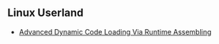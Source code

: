 
## Linux Userland
- [Advanced Dynamic Code Loading Via Runtime Assembling](advanced_dynamic_code_loading_1)
